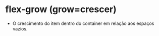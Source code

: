 # flex-grow (grow=crescer)

- O crescimento do item dentro do container
em relação aos espaços vazios.